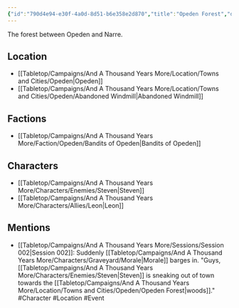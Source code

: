 ```yaml
---
{"id":"790d4e94-e30f-4a0d-8d51-b6e358e2d870","title":"Opeden Forest","description":"The forest between Opeden and Narre.","isCurrentLocation":false,"publish":true,"date_created":"Tuesday, March 21st 2023, 12:54:51 pm","date_modified":"Thursday, April 11th 2024, 10:31:56 pm","cssclasses":["mado-heading"],"path":"Tabletop/Campaigns/And A Thousand Years More/Location/Towns and Cities/Opeden/Opeden Forest.md","permalink":"/tabletop/campaigns/and-a-thousand-years-more/location/towns-and-cities/opeden/opeden-forest/","PassFrontmatter":true}
---
```



The forest between Opeden and Narre.

## Location

- [[Tabletop/Campaigns/And A Thousand Years More/Location/Towns and Cities/Opeden\|Opeden]]
- [[Tabletop/Campaigns/And A Thousand Years More/Location/Towns and Cities/Opeden/Abandoned Windmill\|Abandoned Windmill]]

## Factions

- [[Tabletop/Campaigns/And A Thousand Years More/Faction/Opeden/Bandits of Opeden\|Bandits of Opeden]]

## Characters

- [[Tabletop/Campaigns/And A Thousand Years More/Characters/Enemies/Steven\|Steven]]
- [[Tabletop/Campaigns/And A Thousand Years More/Characters/Allies/Leon\|Leon]]

## Mentions

- [[Tabletop/Campaigns/And A Thousand Years More/Sessions/Session 002\|Session 002]]: Suddenly [[Tabletop/Campaigns/And A Thousand Years More/Characters/Graveyard/Morale\|Morale]] barges in. "Guys, [[Tabletop/Campaigns/And A Thousand Years More/Characters/Enemies/Steven\|Steven]] is sneaking out of town towards the [[Tabletop/Campaigns/And A Thousand Years More/Location/Towns and Cities/Opeden/Opeden Forest\|woods]]." #Character #Location #Event

